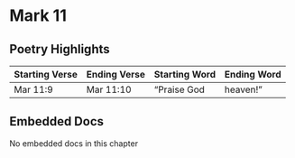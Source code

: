 # Mark 11

## Poetry Highlights

| Starting Verse | Ending Verse | Starting Word | Ending Word |
| :--- | :--- | :--- | :--- |
| Mar 11:9 | Mar 11:10 | “Praise God | heaven!” |

## Embedded Docs

No embedded docs in this chapter

